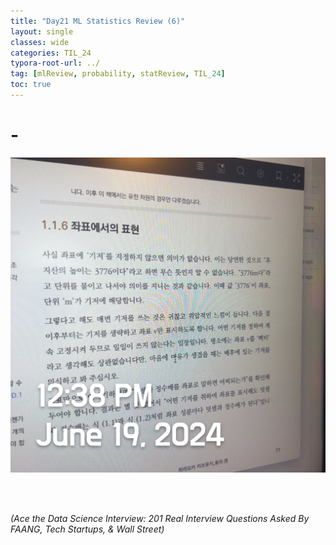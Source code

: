 ```yaml
---
title: "Day21 ML Statistics Review (6)"
layout: single
classes: wide
categories: TIL_24
typora-root-url: ../
tag: [mlReview, probability, statReview, TIL_24]
toc: true 
---
```


# -

![B9FF5BF4-EA91-4D12-ADC8-2A63E6A7371E](/images/2024-06-19-TIL24_Day24/B9FF5BF4-EA91-4D12-ADC8-2A63E6A7371E.jpeg)

<br><br>

*(Ace the Data Science Interview: 201 Real Interview Questions Asked By FAANG, Tech Startups, & Wall Street)*





<br><br>

